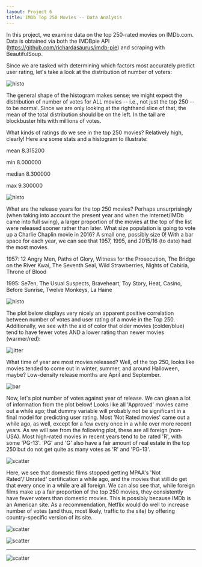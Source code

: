 ```yaml
---
layout: Project 6
title: IMDb Top 250 Movies -- Data Analysis
---
```



In this project, we examine data on the top 250-rated movies on IMDb.com.  Data is obtained via both the IMDBpie API (https://github.com/richardasaurus/imdb-pie) and scraping with BeautifulSoup.  

Since we are tasked with determining which factors most accurately predict user rating, let's take a look at the distribution of number of voters:

![histo](../images/movievotehisto.png)


The general shape of the histogram makes sense; we might expect the distribution of number of votes for ALL movies -- i.e., not just the top 250 -- to be normal.  Since we are only looking at the righthand slice of that, the mean of the total distribution should be on the left.  In the tail are blockbuster hits with millions of votes.

What kinds of ratings do we see in the top 250 movies?  Relatively high, clearly!  Here are some stats and a histogram to illustrate:

mean       8.315200

min        8.000000

median     8.300000

max        9.300000

![histo](../images/movieratinghisto.png)


What are the release years for the top 250 movies?  Perhaps unsurprisingly (when taking into account the present year and when the internet/IMDb came into full swing), a larger proportion of the movies at the top of the list were released sooner rather than later.  What size population is going to vote up a Charlie Chaplin movie in 2016?  A small one, possibly size 0!  With a bar space for each year, we can see that 1957, 1995, and 2015/16 (to date) had the most movies.

1957:  12 Angry Men, Paths of Glory, Witness for the Prosecution, The Bridge on the River Kwai, The Seventh Seal, Wild Strawberries, Nights of Cabiria, Throne of Blood

1995:  Se7en, The Usual Suspects, Braveheart, Toy Story, Heat, Casino, Before Sunrise, Twelve Monkeys, La Haine

![histo](../images/movieyearhisto.png)


The plot below displays very nicely an apparent positive correlation between number of votes and user rating of a movie in the Top 250.  Additionally, we see with the aid of color that older movies (colder/blue) tend to have fewer votes AND a lower rating than newer movies (warmer/red):

![jitter](../images/moviejitter.png)


What time of year are most movies released?  Well, of the top 250, looks like movies tended to come out in winter, summer, and around Halloween, maybe?  Low-density release months are April and September.

![bar](../images/moviemonthbar.png)


Now, let's plot number of votes against year of release.  We can glean a lot of information from the plot below!  Looks like all 'Approved' movies came out a while ago; that dummy variable will probably not be significant in a final model for predicting user rating.  Most 'Not Rated movies' came out a while ago, as well, except for a few every once in a while over more recent years.  As we will see from the following plot, these are all foreign (non-USA).  Most high-rated movies in recent years tend to be rated 'R', with some 'PG-13'.  'PG' and 'G' also have a fair amount of real estate in the top 250 but do not get quite as many votes as 'R' and 'PG-13'.  

![scatter](../images/moviescatterplot.png)


Here, we see that domestic films stopped getting MPAA's 'Not Rated'/'Unrated' certification a while ago, and the movies that still do get that every once in a while are all foreign.  We can also see that, while foreign films make up a fair proportion of the top 250 movies, they consistently have fewer voters than domestic movies.  This is possibly because IMDb is an American site.  As a recommendation, Netflix would do well to increase number of votes (and thus, most likely, traffic to the site) by offering country-specific version of its site.

![scatter](../images/foreigndomesticNR.png)


![scatter](../images/movieruntime.png)



-----------------------

![scatter](../images/movierfplot.png)
